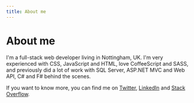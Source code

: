 ```yaml
---
title: About me
---
```


About me
========

I'm a full-stack web developer living in Nottingham, UK. I'm very experienced with CSS, JavaScript and HTML, love CoffeeScript and SASS, and previously did a lot of work with SQL Server, ASP.NET MVC and Web API, C# and F# behind the scenes.

If you want to know more, you can find me on [Twitter][twitter], [LinkedIn][linkedin] and [Stack Overflow][stack-overflow].


<!-- References -->

[twitter]: https://twitter.com/jordangray

[linkedin]: uk.linkedin.com/in/jbgray

[stack-overflow]: http://stackoverflow.com/users/230390/jordan-gray